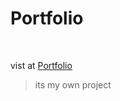 <h1>Portfolio</h1>
<br>

vist at [Portfolio](https://abdullahaldot22.github.io/portfolio)

> its my own project
 
 
